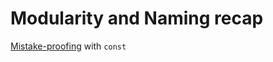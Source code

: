 # Modularity and Naming recap

[Mistake-proofing](https://github.com/code-craft-a1/well-named-in-cpp-bhumikaadobe/blob/2c41cced4edcf665ef9e3d5b33ace4bab2cd09b2/ColorDefs.cpp) with `const`

